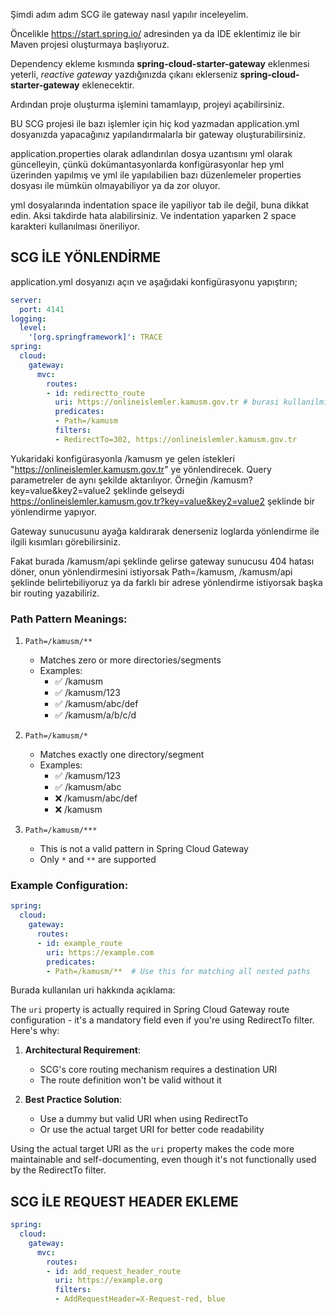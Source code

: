 Şimdi adım adım SCG ile gateway nasıl yapılır inceleyelim.

Öncelikle https://start.spring.io/ adresinden ya da IDE eklentimiz ile bir Maven projesi oluşturmaya başlıyoruz.

Dependency ekleme kısmında **spring-cloud-starter-gateway** eklenmesi yeterli, *reactive gateway* yazdığınızda çıkanı eklerseniz **spring-cloud-starter-gateway** eklenecektir.

Ardından proje oluşturma işlemini tamamlayıp, projeyi açabilirsiniz.

BU SCG projesi ile bazı işlemler için hiç kod yazmadan application.yml dosyanızda yapacağınız yapılandırmalarla bir gateway oluşturabilirsiniz.

application.properties olarak adlandırılan dosya uzantısını yml olarak güncelleyin, çünkü dokümantasyonlarda konfigürasyonlar hep yml üzerinden yapılmış ve yml ile yapılabilien bazı düzenlemeler properties dosyası ile mümkün olmayabiliyor ya da zor oluyor.

yml dosyalarında indentation space ile yapiliyor tab ile değil, buna dikkat edin. Aksi takdirde hata alabilirsiniz. Ve indentation yaparken 2 space karakteri kullanılması öneriliyor.

## SCG İLE YÖNLENDİRME

application.yml dosyanızı açın ve aşağıdaki konfigürasyonu yapıştırın;

```yaml
server:
  port: 4141
logging:
  level:
    '[org.springframework]': TRACE
spring:
  cloud:
    gateway:
      mvc:
        routes:
        - id: redirectto_route
          uri: https://onlineislemler.kamusm.gov.tr # burasi kullanilmiyor fakat, kaldirildiginda da hata veriyor
          predicates:
          - Path=/kamusm
          filters:
          - RedirectTo=302, https://onlineislemler.kamusm.gov.tr
```

Yukaridaki konfigürasyonla /kamusm ye gelen istekleri "https://onlineislemler.kamusm.gov.tr" ye yönlendirecek. Query parametreler de aynı şekilde aktarılıyor. Örneğin /kamusm?key=value&key2=value2 şeklinde gelseydi https://onlineislemler.kamusm.gov.tr?key=value&key2=value2 şeklinde bir yönlendirme yapıyor.

Gateway sunucusunu ayağa kaldırarak denerseniz loglarda yönlendirme ile ilgili kısımları görebilirsiniz.

Fakat burada /kamusm/api şeklinde gelirse gateway sunucusu 404 hatası döner, onun yönlendirmesini istiyorsak Path=/kamusm, /kamusm/api şeklinde belirtebiliyoruz ya da farklı bir adrese yönlendirme istiyorsak başka bir routing yazabiliriz.

### Path Pattern Meanings:

1. `Path=/kamusm/**`
   - Matches zero or more directories/segments
   - Examples:
     - ✅ /kamusm
     - ✅ /kamusm/123
     - ✅ /kamusm/abc/def
     - ✅ /kamusm/a/b/c/d

2. `Path=/kamusm/*`
   - Matches exactly one directory/segment
   - Examples:
     - ✅ /kamusm/123
     - ✅ /kamusm/abc
     - ❌ /kamusm/abc/def
     - ❌ /kamusm

3. `Path=/kamusm/***`
   - This is not a valid pattern in Spring Cloud Gateway
   - Only `*` and `**` are supported

### Example Configuration:

```yaml
spring:
  cloud:
    gateway:
      routes:
      - id: example_route
        uri: https://example.com
        predicates:
        - Path=/kamusm/**  # Use this for matching all nested paths
```

Burada kullanılan uri hakkında açıklama:

The `uri` property is actually required in Spring Cloud Gateway route configuration - it's a mandatory field even if you're using RedirectTo filter. Here's why:

1. **Architectural Requirement**: 
   - SCG's core routing mechanism requires a destination URI
   - The route definition won't be valid without it

2. **Best Practice Solution**:
   - Use a dummy but valid URI when using RedirectTo
   - Or use the actual target URI for better code readability

Using the actual target URI as the `uri` property makes the code more maintainable and self-documenting, even though it's not functionally used by the RedirectTo filter.

## SCG İLE REQUEST HEADER EKLEME

```yaml
spring:
  cloud:
    gateway:
      mvc:
        routes:
        - id: add_request_header_route
          uri: https://example.org
          filters:
          - AddRequestHeader=X-Request-red, blue
```

